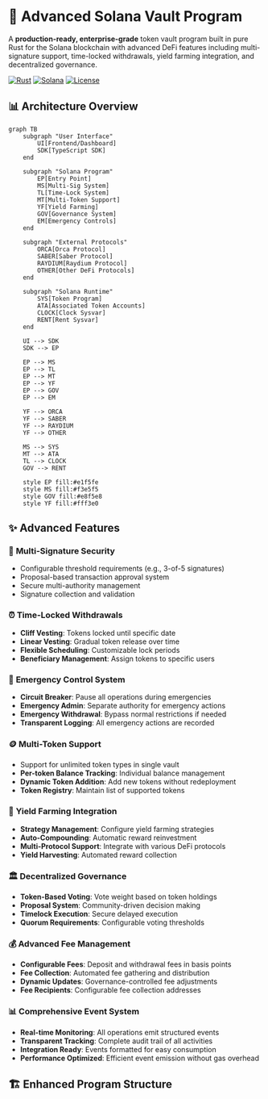 # 🔐 Advanced Solana Vault Program

A **production-ready, enterprise-grade** token vault program built in pure Rust for the Solana blockchain with advanced DeFi features including multi-signature support, time-locked withdrawals, yield farming integration, and decentralized governance.

[![Rust](https://img.shields.io/badge/rust-1.70%2B-orange)](https://www.rust-lang.org/)
[![Solana](https://img.shields.io/badge/solana-1.18-blue)](https://solana.com/)
[![License](https://img.shields.io/badge/license-MIT-green)](LICENSE)

## 📊 Architecture Overview

```mermaid
graph TB
    subgraph "User Interface"
        UI[Frontend/Dashboard]
        SDK[TypeScript SDK]
    end

    subgraph "Solana Program"
        EP[Entry Point]
        MS[Multi-Sig System]
        TL[Time-Lock System]
        MT[Multi-Token Support]
        YF[Yield Farming]
        GOV[Governance System]
        EM[Emergency Controls]
    end

    subgraph "External Protocols"
        ORCA[Orca Protocol]
        SABER[Saber Protocol]
        RAYDIUM[Raydium Protocol]
        OTHER[Other DeFi Protocols]
    end

    subgraph "Solana Runtime"
        SYS[Token Program]
        ATA[Associated Token Accounts]
        CLOCK[Clock Sysvar]
        RENT[Rent Sysvar]
    end

    UI --> SDK
    SDK --> EP

    EP --> MS
    EP --> TL
    EP --> MT
    EP --> YF
    EP --> GOV
    EP --> EM

    YF --> ORCA
    YF --> SABER
    YF --> RAYDIUM
    YF --> OTHER

    MS --> SYS
    MT --> ATA
    TL --> CLOCK
    GOV --> RENT

    style EP fill:#e1f5fe
    style MS fill:#f3e5f5
    style GOV fill:#e8f5e8
    style YF fill:#fff3e0
```

## ✨ Advanced Features

### 🔐 **Multi-Signature Security**
- Configurable threshold requirements (e.g., 3-of-5 signatures)
- Proposal-based transaction approval system
- Secure multi-authority management
- Signature collection and validation

### ⏰ **Time-Locked Withdrawals**
- **Cliff Vesting**: Tokens locked until specific date
- **Linear Vesting**: Gradual token release over time
- **Flexible Scheduling**: Customizable lock periods
- **Beneficiary Management**: Assign tokens to specific users

### 🚨 **Emergency Control System**
- **Circuit Breaker**: Pause all operations during emergencies
- **Emergency Admin**: Separate authority for emergency actions
- **Emergency Withdrawal**: Bypass normal restrictions if needed
- **Transparent Logging**: All emergency actions are recorded

### 🪙 **Multi-Token Support**
- Support for unlimited token types in single vault
- **Per-token Balance Tracking**: Individual balance management
- **Dynamic Token Addition**: Add new tokens without redeployment
- **Token Registry**: Maintain list of supported tokens

### 🌾 **Yield Farming Integration**
- **Strategy Management**: Configure yield farming strategies
- **Auto-Compounding**: Automatic reward reinvestment
- **Multi-Protocol Support**: Integrate with various DeFi protocols
- **Yield Harvesting**: Automated reward collection

### 🏛️ **Decentralized Governance**
- **Token-Based Voting**: Vote weight based on token holdings
- **Proposal System**: Community-driven decision making
- **Timelock Execution**: Secure delayed execution
- **Quorum Requirements**: Configurable voting thresholds

### 💰 **Advanced Fee Management**
- **Configurable Fees**: Deposit and withdrawal fees in basis points
- **Fee Collection**: Automated fee gathering and distribution
- **Dynamic Updates**: Governance-controlled fee adjustments
- **Fee Recipients**: Configurable fee collection addresses

### 📊 **Comprehensive Event System**
- **Real-time Monitoring**: All operations emit structured events
- **Transparent Tracking**: Complete audit trail of all activities
- **Integration Ready**: Events formatted for easy consumption
- **Performance Optimized**: Efficient event emission without gas overhead

## 🏗️ Enhanced Program Structure
